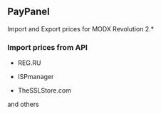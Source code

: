 ## PayPanel

Import and Export prices for MODX Revolution 2.*

### Import prices from API

* REG.RU

* ISPmanager

* TheSSLStore.com

and others